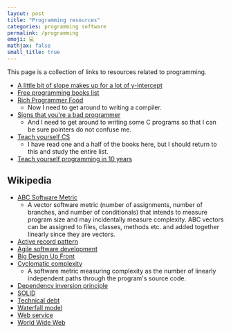 ```yaml
---
layout: post
title: "Programming resources"
categories: programming software
permalink: /programming
emoji: 💻
mathjax: false
small_title: true
---
```


This page is a collection of links to resources related to programming.

- [A little bit of slope makes up for a lot of y-intercept](https://gist.github.com/gtallen1187/e83ed02eac6cc8d7e185)
- [Free programming books list](https://ebookfoundation.github.io/free-programming-books/books/free-programming-books-subjects.html)
- [Rich Programmer Food](http://steve-yegge.blogspot.com/2007/06/rich-programmer-food.html)
  - Now I need to get around to writing a compiler.
- [Signs that you're a bad programmer](http://www.yacoset.com/Home/signs-that-you-re-a-bad-programmer)
  - And I need to get around to writing some C programs so that I can be sure pointers do not confuse me.
- [Teach yourself CS](https://teachyourselfcs.com/)
  - I have read one and a half of the books here, but I should return to this and study the entire list.
- [Teach yourself programming in 10 years](http://norvig.com/21-days.html)

## Wikipedia

- [ABC Software Metric](https://en.wikipedia.org/wiki/ABC_Software_Metric)
  - A vector software metric (number of assignments, number of branches, and number of conditionals) that intends to measure program size and may incidentally measure complexity. ABC vectors can be assigned to files, classes, methods etc. and added together linearly since they are vectors.
- [Active record pattern](https://en.wikipedia.org/wiki/Active_record_pattern)
- [Agile software development](https://en.wikipedia.org/wiki/Agile_software_development)
- [Big Design Up Front](https://en.wikipedia.org/wiki/Big_Design_Up_Front)
- [Cyclomatic complexity](https://en.wikipedia.org/wiki/Cyclomatic_complexity)
  - A software metric measuring complexity as the number of linearly independent paths through the program's source code.
- [Dependency inversion principle](https://en.wikipedia.org/wiki/Dependency_inversion_principle)
- [SOLID](https://en.wikipedia.org/wiki/SOLID)
- [Technical debt](https://en.wikipedia.org/wiki/Technical_debt)
- [Waterfall model](https://en.wikipedia.org/wiki/Waterfall_model)
- [Web service](https://en.wikipedia.org/wiki/Web_service)
- [World Wide Web](https://en.wikipedia.org/wiki/World_Wide_Web)
